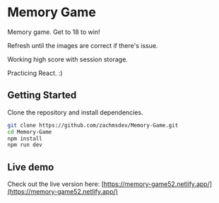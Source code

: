 
# Memory Game

Memory game. Get to 18 to win! 

Refresh until the images are correct if there's issue.

Working high score with session storage. 

Practicing React. :)

## Getting Started

Clone the repository and install dependencies.

```bash
git clone https://github.com/zachmsdev/Memory-Game.git
cd Memory-Game
npm install
npm run dev
```

## Live demo

Check out the live version here: [https://memory-game52.netlify.app/](https://memory-game52.netlify.app/)








